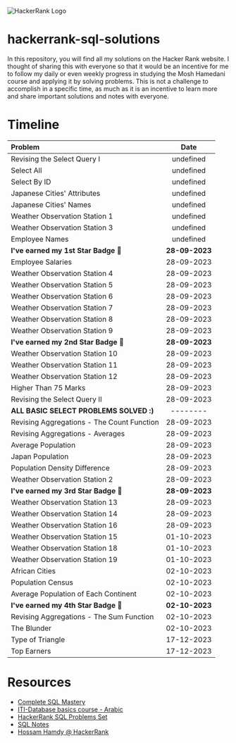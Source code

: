 ![HackerRank Logo](https://github.com/0xGhazy/hackerrank-sql-solutions/assets/60070427/e413f6d4-dc34-4039-9367-ea145661854a)
# hackerrank-sql-solutions
In this repository, you will find all my solutions on the Hacker Rank website. I thought of sharing this with everyone so that it would be an incentive for me to follow my daily or even weekly progress in studying the Mosh Hamedani course and applying it by solving problems. This is not a challenge to accomplish in a specific time, as much as it is an incentive to learn more and share important solutions and notes with everyone.

# Timeline

| Problem| Date |
|:---|:---:|
| Revising the Select Query I | undefined |
| Select All | undefined |
| Select By ID | undefined |
| Japanese Cities' Attributes | undefined |
| Japanese Cities' Names | undefined |  
| Weather Observation Station 1 | undefined |
| Weather Observation Station 3 | undefined |
| Employee Names | undefined |
| **I've earned my 1st Star Badge 🌟** | **28-09-2023** |
| Employee Salaries | 28-09-2023 |  |
| Weather Observation Station 4 | 28-09-2023 |
| Weather Observation Station 5 | 28-09-2023 |
| Weather Observation Station 6 | 28-09-2023 |
| Weather Observation Station 7 | 28-09-2023 |
| Weather Observation Station 8 | 28-09-2023 |
| Weather Observation Station 9 | 28-09-2023 | 
| **I've earned my 2nd Star Badge 🌟** | **28-09-2023** |
| Weather Observation Station 10 | 28-09-2023 |
| Weather Observation Station 11 | 28-09-2023 |
| Weather Observation Station 12 | 28-09-2023 |
| Higher Than 75 Marks | 28-09-2023 |
| Revising the Select Query II| 28-09-2023 |
| **ALL BASIC SELECT PROBLEMS SOLVED :)** | -------- |
| Revising Aggregations - The Count Function | 28-09-2023 |
| Revising Aggregations - Averages | 28-09-2023 |
| Average Population | 28-09-2023 |
| Japan Population | 28-09-2023 |
| Population Density Difference | 28-09-2023 |
| Weather Observation Station 2 | 28-09-2023 |
| **I've earned my 3rd Star Badge 🌟** | **28-09-2023** |
| Weather Observation Station 13 | 28-09-2023 |
| Weather Observation Station 14 | 28-09-2023 |
| Weather Observation Station 16 | 28-09-2023 |
| Weather Observation Station 15 | 01-10-2023 |
| Weather Observation Station 18 | 01-10-2023 |
| Weather Observation Station 19 | 01-10-2023 |
| African Cities | 02-10-2023 |
| Population Census | 02-10-2023 |
| Average Population of Each Continent | 02-10-2023 |
| **I've earned my 4th Star Badge 🌟** | **02-10-2023** |
| Revising Aggregations - The Sum Function | 02-10-2023 |
| The Blunder | 02-10-2023 |
| Type of Triangle | 17-12-2023|
| Top Earners | 17-12-2023|



# Resources
- [Complete SQL Mastery](https://codewithmosh.com/p/complete-sql-mastery)
- [ITI-Database basics course - Arabic](https://www.youtube.com/playlist?list=PLYpJKvLDuJhgMzOXRwUJ2_ZlVt3zSh8PA)
- [HackerRank SQL Problems Set](https://www.hackerrank.com/domains/sql)
- [SQL Notes](https://0xghazy.github.io/notes/sql-cheat-sheet/)
- [Hossam Hamdy @ HackerRank](https://www.hackerrank.com/0xghazy)
